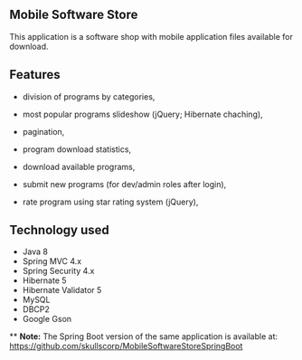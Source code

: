 <h2>Mobile Software Store</h2>

This application is a software shop with mobile application files available for download.

<h2>Features</h2>

- division of programs by categories,
- most popular programs slideshow (jQuery; Hibernate chaching),
- pagination,
- program download statistics,

- download available programs,
- submit new programs (for dev/admin roles after login),
- rate program using star rating system (jQuery),


<h2>Technology used</h2>

- Java 8
- Spring MVC 4.x
- Spring Security 4.x
- Hibernate 5
- Hibernate Validator 5
- MySQL
- DBCP2
- Google Gson

** <b>Note:</b> The Spring Boot version of the same application is available at: https://github.com/skullscorp/MobileSoftwareStoreSpringBoot

